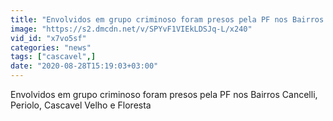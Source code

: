 ```yaml
---
title: "Envolvidos em grupo criminoso foram presos pela PF nos Bairros Cancelli, Periolo, Cascavel Velho e Floresta"
image: "https://s2.dmcdn.net/v/SPYvF1VIEkLDSJq-L/x240"
vid_id: "x7vo5sf"
categories: "news"
tags: ["cascavel",]
date: "2020-08-28T15:19:03+03:00"
---
```

Envolvidos em grupo criminoso foram presos pela PF nos Bairros Cancelli, Periolo, Cascavel Velho e Floresta  <br>
